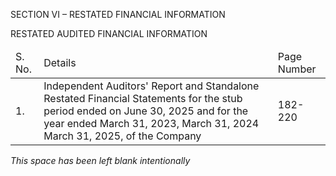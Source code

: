 SECTION VI – RESTATED FINANCIAL INFORMATION

RESTATED AUDITED FINANCIAL INFORMATION

<table><thead><tr><td>S. No.</td><td>Details</td><td>Page Number</td></tr></thead><tbody><tr><td>1.</td><td>Independent Auditors' Report and Standalone Restated Financial Statements for the stub period ended on June 30, 2025 and for the year ended March 31, 2023, March 31, 2024 March 31, 2025, of the Company</td><td>182-220</td></tr></tbody></table>

*This space has been left blank intentionally*